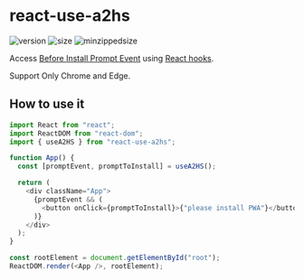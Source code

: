 # react-use-a2hs

![version](https://img.shields.io/npm/v/react-use-a2hs.svg?style=flat-square)
![size](https://img.shields.io/bundlephobia/min/react-use-a2hs.svg?style=flat-square)
![minzippedsize](https://img.shields.io/bundlephobia/minzip/react-use-a2hs.svg?style=flat-square)

Access [Before Install Prompt Event](https://developer.mozilla.org/en-US/docs/Web/API/BeforeInstallPromptEvent) using [React hooks](https://reactjs.org/docs/hooks-intro.html).

Support Only Chrome and Edge.

## How to use it

```javascript
import React from "react";
import ReactDOM from "react-dom";
import { useA2HS } from "react-use-a2hs";

function App() {
  const [promptEvent, promptToInstall] = useA2HS();

  return (
    <div className="App">
      {promptEvent && (
        <button onClick={promptToInstall}>{"please install PWA"}</button>
      )}
    </div>
  );
}

const rootElement = document.getElementById("root");
ReactDOM.render(<App />, rootElement);
```
